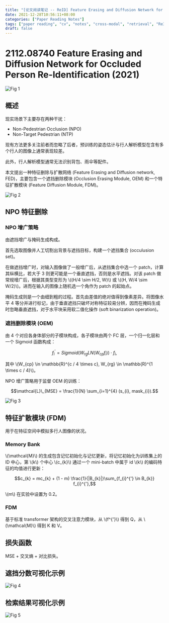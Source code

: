 ```yaml
---
title: "[论文阅读笔记 -- ReID] Feature Erasing and Diffusion Network for Occluded ReID (2021)"
date: 2021-12-28T10:56:11+08:00
categories: ["Paper Reading Notes"]
tags: ["paper reading", "cv", "notes", "cross-modal", "retrieval", "ReID", "occuluded"]
draft: false
---
```


# 2112.08740 Feature Erasing and Diffusion Network for Occluded Person Re-Identification (2021)

![Fig 1](/images/2021/PRN145/1.png)

##  概述

现实场景下主要存在两种干扰：  
+ Non-Pedestrian Occlusion (NPO)
+ Non-Target Pedestrian (NTP)

现有方法更多关注前者而忽略了后者，预训练的姿态估计与行人解析模型在含有多个行人的图像上通常表现较差。  

此外，行人解析模型通常无法识别背包、雨伞等配件。  

本文提出一种特征删除与扩散网络 (Feature Erasing and Diffusion network, FED)，主要包含一个遮挡删除模块 (Occlusion Erasing Module, OEM) 和一个特征扩散模块 (Feature Diffusion Module, FDM)。  

![Fig 2](/images/2021/PRN145/2.png)

## NPO 特征删除

### NPO 增广策略

由遮挡增广与掩码生成构成。  

首先选取图像并人工切割出背景与遮挡目标，构建一个遮挡集合 (occulusion set)。  

在做遮挡增广时，对输入图像做了一般增广后，从遮挡集合中选一个 patch，计算其纵横比，若大于 3 则更可能是一个垂直遮挡，否则是水平遮挡。对该 patch 做常规增广后，根据其类型变形为 \\((H/4 \sim H/2, W)\\) 或 \\((H, W/4 \sim W/2)\\)。进而在输入的图像上随机选一个角作为 patch 的起始点。  

掩码生成则是一个由细到粗的过程。首先由差值的绝对值得到像素差异。将图像水平 4 等分并进行标记，由于垂直遮挡只破坏对称特征较易分辨，因而在掩码生成时忽略垂直遮挡，对于水平块采用软二值化操作 (soft binarization operation)。  

### 遮挡删除模块 (OEM)

由 4 个对应各身体部分的子模块构成，各子模块由两个 FC 层，一个归一化层和一个 Sigmoid 函数构成：  

$$f_{i}^{'} = Sigmoid(W_{rg} LN(W_{cp} f_{i})) \cdot f_{i},$$

其中 \\(W_{cp} \in \mathbb{R}^{c / 4 \times c}, W_{rg} \in \mathbb{R}^{1 \times c / 4}\\)。  

NPO 增广策略用于监督 OEM 的训练：

$$\mathcal{L}\_{MSE} = \frac{1}{N} \sum_{i=1}^{4} (s_{i}, mask_{i}).$$

![Fig 3](/images/2021/PRN145/3.png)

## 特征扩散模块 (FDM)

用于在特征空间中模拟多行人图像的状况。  

### Memory Bank

\\(\mathcal{M}\\) 的生成包含记忆初始化与记忆更新，将记忆初始化为训练集上的 ID 中心，第 \\(k\\) 个中心 \\(c_{k}\\) 通过一个 mini-batch 中属于 id \\(k\\) 的编码特征的均值进行更新：  

$$c_{k} = mc_{k} + (1 - m) \frac{1}{|B_{k}|}\sum_{f_{i}^{'} \in B_{k}} f_{i}^{'},$$

\\(m\\) 在实验中设置为 0.2。  

### FDM

基于标准 transformer 架构的交叉注意力模块，从 \\(f^{'}\\) 得到 Q，从 \\(\mathcal{M}\\) 得到 K 和 V。  

## 损失函数

MSE + 交叉熵 + 对比损失。  

## 遮挡分数可视化示例

![Fig 4](/images/2021/PRN145/4.png)

## 检索结果可视化示例

![Fig 5](/images/2021/PRN145/5.png)
